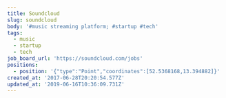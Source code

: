 ```yaml
---
title: Soundcloud
slug: soundcloud
body: '#music streaming platform; #startup #tech'
tags:
  - music
  - startup
  - tech
job_board_url: 'https://soundcloud.com/jobs'
positions:
  - position: '{"type":"Point","coordinates":[52.5368168,13.394882]}'
created_at: '2017-06-28T20:20:54.577Z'
updated_at: '2019-06-16T10:36:09.731Z'
---
```


